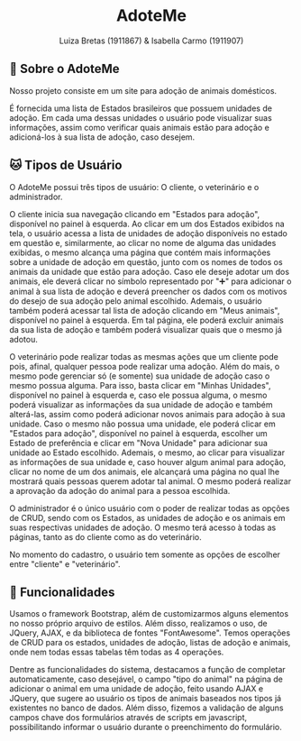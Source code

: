 <h1 align="center">AdoteMe</h1>

<div align="center">
Luiza Bretas (1911867) & Isabella Carmo (1911907)
</div>

## 🐶 Sobre o AdoteMe
Nosso projeto consiste em um site para adoção de animais domésticos.

É fornecida uma lista de Estados brasileiros que possuem unidades de adoção. Em cada uma dessas unidades o usuário pode visualizar suas informações, assim como verificar quais animais estão para adoção e adicioná-los à sua lista de adoção, caso desejem.

## 🐱 Tipos de Usuário
O AdoteMe possui três tipos de usuário: O cliente, o veterinário e o administrador.

O cliente inicia sua navegação clicando em "Estados para adoção", disponível no painel à esquerda. Ao clicar em um dos Estados exibidos na tela, o usuário acessa a lista de unidades de adoção disponíveis no estado em questão e, similarmente, ao clicar no nome de alguma das unidades exibidas, o mesmo alcança uma página que contém mais informações sobre a unidade de adoção em questão, junto com os nomes de todos os animais da unidade que estão para adoção. Caso ele deseje adotar um dos animais, ele deverá clicar no símbolo representado por "➕" para adicionar o animal à sua lista de adoção e deverá preencher os dados com os motivos do desejo de sua adoção pelo animal escolhido. Ademais, o usuário também poderá acessar tal lista de adoção clicando em "Meus animais", disponível no painel à esquerda. Em tal página, ele poderá excluir animais da sua lista de adoção e também poderá visualizar quais que o mesmo já adotou.

O veterinário pode realizar todas as mesmas ações que um cliente pode pois, afinal, qualquer pessoa pode realizar uma adoção. Além do mais, o mesmo pode gerenciar só (e somente) sua unidade de adoção caso o mesmo possua alguma. Para isso, basta clicar em "Minhas Unidades", disponível no painel à esquerda e, caso ele possua alguma, o mesmo poderá visualizar as informações da sua unidade de adoção e também alterá-las, assim como poderá adicionar novos animais para adoção à sua unidade. Caso o mesmo não possua uma unidade, ele poderá clicar em "Estados para adoção", disponível no painel à esquerda, escolher um Estado de preferência e clicar em "Nova Unidade" para adicionar sua unidade ao Estado escolhido. Ademais, o mesmo, ao clicar para visualizar as informações de sua unidade e, caso houver algum animal para adoção, clicar no nome de um dos animais, ele alcançará uma página no qual lhe mostrará quais pessoas querem adotar tal animal. O mesmo poderá realizar a aprovação da adoção do animal para a pessoa escolhida.

O administrador é o único usuário com o poder de realizar todas as opções de CRUD, sendo com os Estados, as unidades de adoção e os animais em suas respectivas unidades de adoção. O mesmo terá acesso à todas as páginas, tanto as do cliente como as do veterinário.

No momento do cadastro, o usuário tem somente as opções de escolher entre "cliente" e "veterinário".

## 🐰 Funcionalidades
Usamos o framework Bootstrap, além de customizarmos alguns elementos no nosso próprio arquivo de estilos. Além disso, realizamos o uso, de JQuery, AJAX, e da biblioteca de fontes "FontAwesome". Temos operações de CRUD para os estados, unidades de adoção, listas de adoção e animais, onde nem todas essas tabelas têm todas as 4 operações.

Dentre as funcionalidades do sistema, destacamos a função de completar automaticamente, caso desejável, o campo "tipo do animal" na página de adicionar o animal em uma unidade de adoção, feito usando AJAX e JQuery, que sugere ao usuário os tipos de animais baseados nos tipos já existentes no banco de dados. Além disso, fizemos a validação de alguns campos chave dos formulários através de scripts em javascript, possibilitando informar o usuário durante o preenchimento do formulário.
